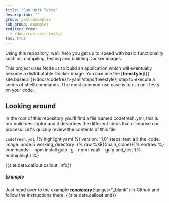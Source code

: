 ```yaml
---
title: "Run Unit Tests"
description: ""
group: yaml-examples
sub_group: examples
redirect_from:
  - /docs/run-unit-tests/
toc: true
---
```

Using this repository, we'll help you get up to speed with basic functionality such as: compiling, testing and building Docker images.

This project uses Node Js to build an application which will eventually become a distributable Docker image.
You can use the [**freestyle**]({{ site.baseurl }}/docs/codefresh-yaml/steps/freestyle/) step to execute a series of shell commands. The most common use case is to run unit tests on your code.

## Looking around
In the root of this repository you'll find a file named codefresh.yml, this is our build descriptor and it describes the different steps that comprise our process. Let's quickly review the contents of this file.

  `codefresh.yml`
{% highlight yaml %}
version: '1.0'
steps:
  test_all_the_code:
    image: node:5
    working_directory: {% raw %}${{main_clone}}{% endraw %}
    commands:
      - npm install gulp -g 
      - npm install
      - gulp unit_test
{% endhighlight %}

{{site.data.callout.callout_info}}
##### Example

Just head over to the example [**repository**](https://github.com/codefreshdemo/cf-example-unit-test){:target="_blank"} in Github and follow the instructions there. 
{{site.data.callout.end}}
